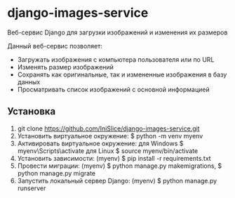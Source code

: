 # django-images-service
Веб-сервис Django для загрузки изображений и изменения их размеров

Данный веб-сервис позволяет:
- Загружать изображения с компьютера пользователя или по URL
- Изменять размер изображений
- Сохранять как оригинальные, так и измененные изображения в базу данных
- Просматривать список изображений с основной информацией


## Установка
1. git clone <https://github.com/IniSlice/django-images-service.git>
2. Установить виртуальное окружение: $ python -m venv myenv
3. Активировать виртуальное окружение:
для Windows $ myenv\Scripts\activate
для Linux $ source myenv/bin/activate
5. Установить зависимости: (myenv) $ pip install -r requirements.txt
6. Провести миграции: (myenv) $ python manage.py makemigrations, $ python manage.py migrate
7. Запустить локальный сервер Django: (myenv) $ python manage.py runserver
